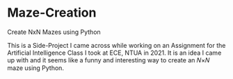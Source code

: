 # Maze-Creation
Create NxN Mazes using Python 

This is a Side-Project I came across while working on an Assignment for the Artificial Intelligence Class I took at ECE, NTUA in 2021.
It is an idea I came up with and it seems like a funny and interesting way to create an  𝑁×𝑁  maze using Python.
